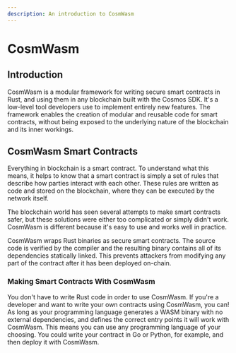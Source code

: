 ```yaml
---
description: An introduction to CosmWasm
---
```


# CosmWasm

## Introduction

CosmWasm is a modular framework for writing secure smart contracts in Rust, and using them in any blockchain built with the Cosmos SDK. It's a low-level tool developers use to implement entirely new features. The framework enables the creation of modular and reusable code for smart contracts, without being exposed to the underlying nature of the blockchain and its inner workings.

## CosmWasm Smart Contracts

Everything in blockchain is a smart contract. To understand what this means, it helps to know that a smart contract is simply a set of rules that describe how parties interact with each other. These rules are written as code and stored on the blockchain, where they can be executed by the network itself.

The blockchain world has seen several attempts to make smart contracts safer, but these solutions were either too complicated or simply didn't work. CosmWasm is different because it's easy to use and works well in practice.

CosmWasm wraps Rust binaries as secure smart contracts. The source code is verified by the compiler and the resulting binary contains all of its dependencies statically linked. This prevents attackers from modifying any part of the contract after it has been deployed on-chain.

### Making Smart Contracts With CosmWasm

You don't have to write Rust code in order to use CosmWasm. If you're a developer and want to write your own contracts using CosmWasm, you can! As long as your programming language generates a WASM binary with no external dependencies, and defines the correct entry points it will work with CosmWasm. This means you can use any programming language of your choosing. You could write your contract in Go or Python, for example, and then deploy it with CosmWasm.
